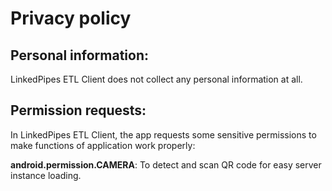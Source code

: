 # Privacy policy
## Personal information:

LinkedPipes ETL Client does not collect any personal information at all.

## Permission requests:

In LinkedPipes ETL Client, the app requests some sensitive permissions to make functions of application work properly:

**android.permission.CAMERA**: To detect and scan QR code for easy server instance loading.